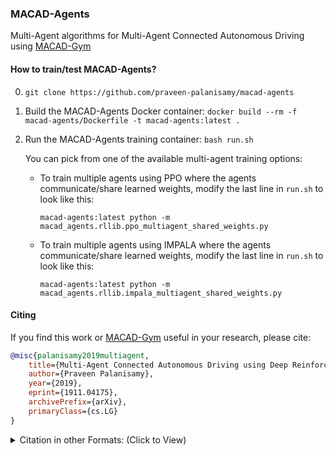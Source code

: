 ### MACAD-Agents

Multi-Agent algorithms for Multi-Agent Connected Autonomous Driving using [MACAD-Gym](https://github.com/praveen-palanisamy/macad-gym)

#### How to train/test MACAD-Agents?

0. `git clone https://github.com/praveen-palanisamy/macad-agents`

1. Build the MACAD-Agents Docker container: `docker build --rm -f macad-agents/Dockerfile -t macad-agents:latest .`

2. Run the MACAD-Agents training container:
`bash run.sh`

    You can pick from one of the available multi-agent training options:

    - To train multiple agents using PPO where the agents communicate/share learned weights, modify the last line in `run.sh` to look like this:

      `macad-agents:latest python -m macad_agents.rllib.ppo_multiagent_shared_weights.py`

    - To train multiple agents using IMPALA where the agents communicate/share learned weights, modify the last line in `run.sh` to look like this:
    
      `macad-agents:latest python -m macad_agents.rllib.impala_multiagent_shared_weights.py`

#### Citing

If you find this work or [MACAD-Gym](https://github.com/praveen-palanisamy/macad-gym) useful in your research, please cite:

```bibtex
@misc{palanisamy2019multiagent,
    title={Multi-Agent Connected Autonomous Driving using Deep Reinforcement Learning},
    author={Praveen Palanisamy},
    year={2019},
    eprint={1911.04175},
    archivePrefix={arXiv},
    primaryClass={cs.LG}
}
```

<details><summary>Citation in other Formats: (Click to View)</summary>
<p>
<div id="gs_citt"><table><tbody><tr><th scope="row" class="gs_cith">MLA</th><td><div tabindex="0" class="gs_citr">Palanisamy, Praveen. "Multi-Agent Connected Autonomous Driving using Deep Reinforcement Learning." <i>arXiv preprint arXiv:1911.04175</i> (2019).</div></td></tr><tr><th scope="row" class="gs_cith">APA</th><td><div tabindex="0" class="gs_citr">Palanisamy, P. (2019). Multi-Agent Connected Autonomous Driving using Deep Reinforcement Learning. <i>arXiv preprint arXiv:1911.04175</i>.</div></td></tr><tr><th scope="row" class="gs_cith">Chicago</th><td><div tabindex="0" class="gs_citr">Palanisamy, Praveen. "Multi-Agent Connected Autonomous Driving using Deep Reinforcement Learning." <i>arXiv preprint arXiv:1911.04175</i> (2019).</div></td></tr><tr><th scope="row" class="gs_cith">Harvard</th><td><div tabindex="0" class="gs_citr">Palanisamy, P., 2019. Multi-Agent Connected Autonomous Driving using Deep Reinforcement Learning. <i>arXiv preprint arXiv:1911.04175</i>.</div></td></tr><tr><th scope="row" class="gs_cith">Vancouver</th><td><div tabindex="0" class="gs_citr">Palanisamy P. Multi-Agent Connected Autonomous Driving using Deep Reinforcement Learning. arXiv preprint arXiv:1911.04175. 2019 Nov 11.</div></td></tr></tbody></table></div><div id="gs_citi"><a class="gs_citi" href="https://scholar.googleusercontent.com/scholar.bib?q=info:xm26aHYhVDgJ:scholar.google.com/&amp;output=citation&amp;scisdr=CgXTGHMuEN628ARjSCI:AAGBfm0AAAAAXetmUCK7vBmr1OtOq0KVG6IXDlyHhBdl&amp;scisig=AAGBfm0AAAAAXetmUIGOLisMm--ltk35iSX92VU3dlmg&amp;scisf=4&amp;ct=citation&amp;cd=-1&amp;hl=en">BibTeX</a> <a class="gs_citi" href="https://scholar.googleusercontent.com/scholar.enw?q=info:xm26aHYhVDgJ:scholar.google.com/&amp;output=citation&amp;scisdr=CgXTGHMuEN628ARjSCI:AAGBfm0AAAAAXetmUCK7vBmr1OtOq0KVG6IXDlyHhBdl&amp;scisig=AAGBfm0AAAAAXetmUIGOLisMm--ltk35iSX92VU3dlmg&amp;scisf=3&amp;ct=citation&amp;cd=-1&amp;hl=en">EndNote</a> <a class="gs_citi" href="https://scholar.googleusercontent.com/scholar.ris?q=info:xm26aHYhVDgJ:scholar.google.com/&amp;output=citation&amp;scisdr=CgXTGHMuEN628ARjSCI:AAGBfm0AAAAAXetmUCK7vBmr1OtOq0KVG6IXDlyHhBdl&amp;scisig=AAGBfm0AAAAAXetmUIGOLisMm--ltk35iSX92VU3dlmg&amp;scisf=2&amp;ct=citation&amp;cd=-1&amp;hl=en">RefMan</a> <a class="gs_citi" href="https://scholar.googleusercontent.com/scholar.rfw?q=info:xm26aHYhVDgJ:scholar.google.com/&amp;output=citation&amp;scisdr=CgXTGHMuEN628ARjSCI:AAGBfm0AAAAAXetmUCK7vBmr1OtOq0KVG6IXDlyHhBdl&amp;scisig=AAGBfm0AAAAAXetmUIGOLisMm--ltk35iSX92VU3dlmg&amp;scisf=1&amp;ct=citation&amp;cd=-1&amp;hl=en" target="RefWorksMain">RefWorks</a> </div>
</p>
</details>
